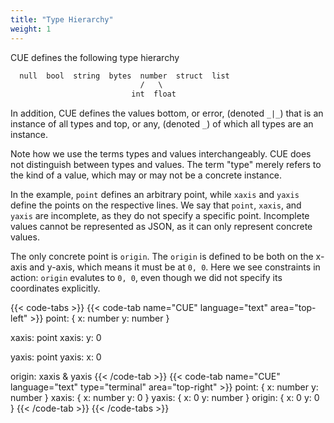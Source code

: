 ```yaml
---
title: "Type Hierarchy"
weight: 1
---
```

CUE defines the following type hierarchy

```txt
  null  bool  string  bytes  number  struct  list
                             /   \
                           int  float
```

In addition, CUE defines the values
bottom, or error, (denoted `_|_`)
that is an instance of all types and
top, or any, (denoted `_`) of which all types are an instance.

Note how we use the terms types and values interchangeably.
CUE does not distinguish between types and values.
The term "type" merely refers to the kind of a value,
which may or may not be a concrete instance.

In the example, `point` defines an arbitrary point, while `xaxis` and `yaxis`
define the points on the respective lines.
We say that `point`, `xaxis`, and `yaxis` are incomplete,
as they do not specify a specific point.
Incomplete values cannot be represented as JSON,
as it can only represent concrete values.

The only concrete point is `origin`.
The `origin` is defined to be both on the x-axis and y-axis, which means it
must be at `0, 0`.
Here we see constraints in action:
`origin` evalutes to `0, 0`, even though we did not specify its coordinates
explicitly.

{{< code-tabs >}}
{{< code-tab name="CUE" language="text"  area="top-left" >}}
point: {
	x: number
	y: number
}

xaxis: point
xaxis: y: 0

yaxis: point
yaxis: x: 0

origin: xaxis & yaxis
{{< /code-tab >}}
{{< code-tab name="CUE" language="text" type="terminal" area="top-right" >}}
point: {
    x: number
    y: number
}
xaxis: {
    x: number
    y: 0
}
yaxis: {
    x: 0
    y: number
}
origin: {
    x: 0
    y: 0
}
{{< /code-tab >}}
{{< /code-tabs >}}
